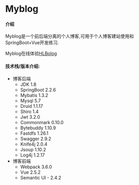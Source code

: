 # Myblog

#### 介绍
​		Myblog是一个前后端分离的个人博客,可用于个人博客建站使用和SpringBoot+Vue开发练习.

Myblog在线体验[HLBolog](Https://huanglin.online)

#### 技术栈/版本介绍:

* 博客后端
  * JDK 1.8
  * SpringBoot 2.2.6
  * Mybatis 1.3.2
  * Mysql 5.7
  * Druid 1.1.17
  * Shiro 1.4
  * Jwt 3.2.0
  * Commonmark 0.10.0
  * Bytebuddy 1.10.9
  * Fastdfs 1.26.1
  * Swagger 2.9.2
  * Knife4j 2.0.4
  * Jsoup 1.10.2
  * Log4j 1.2.17 
* 博客前端
  * Webpack 3.6.0
  * Vue 2.5.2
  * Semantic UI - 2.4.2